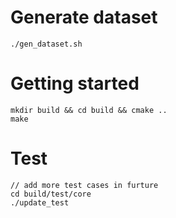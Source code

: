 
# Generate dataset

```
./gen_dataset.sh
```

# Getting started

```
mkdir build && cd build && cmake ..
make
```
# Test

```
// add more test cases in furture
cd build/test/core
./update_test
```
